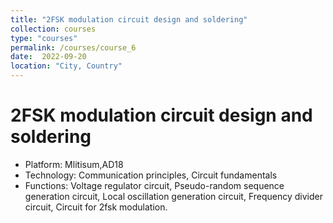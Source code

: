 ```yaml
---
title: "2FSK modulation circuit design and soldering"
collection: courses
type: "courses"
permalink: /courses/course_6
date:  2022-09-20
location: "City, Country"
---
```


2FSK modulation circuit design and soldering
======
* Platform: Mlitisum,AD18
* Technology: Communication principles, Circuit fundamentals
* Functions: Voltage regulator circuit, Pseudo-random sequence generation circuit, Local oscillation generation circuit, Frequency divider circuit, Circuit for 2fsk   modulation.
